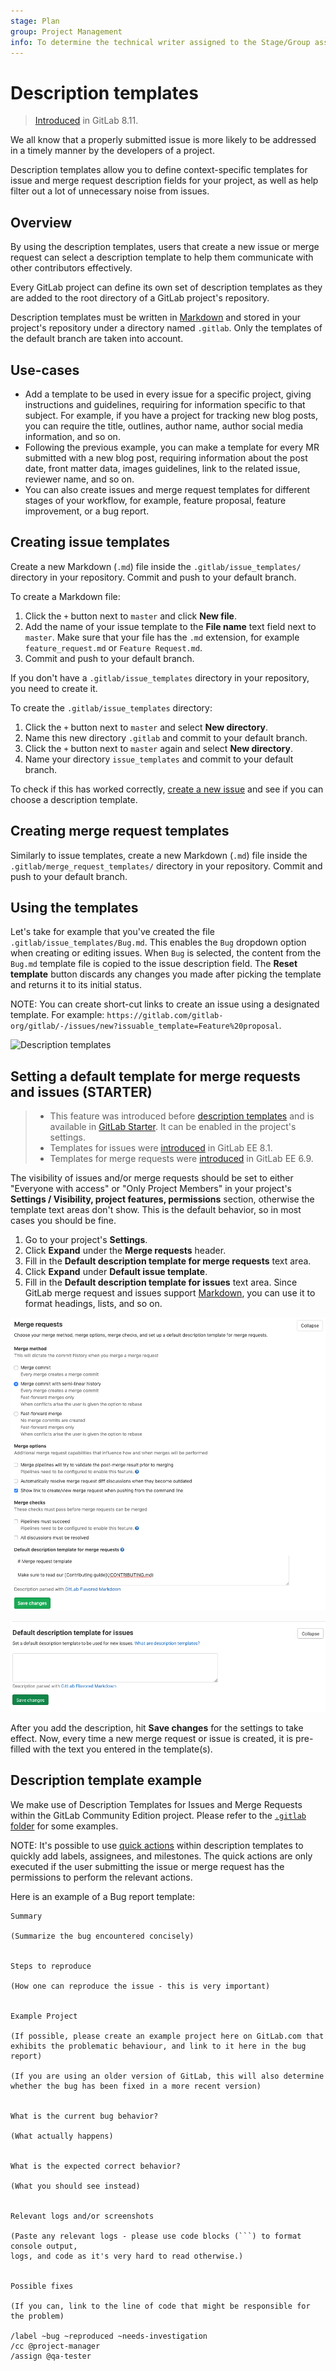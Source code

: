 ```yaml
---
stage: Plan
group: Project Management
info: To determine the technical writer assigned to the Stage/Group associated with this page, see https://about.gitlab.com/handbook/engineering/ux/technical-writing/#assignments
---
```


# Description templates

>[Introduced](https://gitlab.com/gitlab-org/gitlab-foss/-/merge_requests/4981) in GitLab 8.11.

We all know that a properly submitted issue is more likely to be addressed in
a timely manner by the developers of a project.

Description templates allow you to define context-specific templates for issue
and merge request description fields for your project, as well as help filter
out a lot of unnecessary noise from issues.

## Overview

By using the description templates, users that create a new issue or merge
request can select a description template to help them communicate with other
contributors effectively.

Every GitLab project can define its own set of description templates as they
are added to the root directory of a GitLab project's repository.

Description templates must be written in [Markdown](../markdown.md) and stored
in your project's repository under a directory named `.gitlab`. Only the
templates of the default branch are taken into account.

## Use-cases

- Add a template to be used in every issue for a specific project,
  giving instructions and guidelines, requiring for information specific to that subject.
  For example, if you have a project for tracking new blog posts, you can require the
  title, outlines, author name, author social media information, and so on.
- Following the previous example, you can make a template for every MR submitted
  with a new blog post, requiring information about the post date, front matter data,
  images guidelines, link to the related issue, reviewer name, and so on.
- You can also create issues and merge request templates for different
  stages of your workflow, for example, feature proposal, feature improvement, or a bug report.

## Creating issue templates

Create a new Markdown (`.md`) file inside the `.gitlab/issue_templates/`
directory in your repository. Commit and push to your default branch.

To create a Markdown file:

1. Click the `+` button next to `master` and click **New file**.
1. Add the name of your issue template to the **File name** text field next to `master`.
   Make sure that your file has the `.md` extension, for
   example `feature_request.md` or `Feature Request.md`.
1. Commit and push to your default branch.

If you don't have a `.gitlab/issue_templates` directory in your repository, you need to create it.

To create the `.gitlab/issue_templates` directory:

1. Click the `+` button next to `master` and select **New directory**.
1. Name this new directory `.gitlab` and commit to your default branch.
1. Click the `+` button next to `master` again and select **New directory**.
1. Name your directory `issue_templates` and commit to your default branch.

To check if this has worked correctly, [create a new issue](issues/managing_issues.md#create-a-new-issue)
and see if you can choose a description template.

## Creating merge request templates

Similarly to issue templates, create a new Markdown (`.md`) file inside the
`.gitlab/merge_request_templates/` directory in your repository. Commit and
push to your default branch.

## Using the templates

Let's take for example that you've created the file `.gitlab/issue_templates/Bug.md`.
This enables the `Bug` dropdown option when creating or editing issues. When
`Bug` is selected, the content from the `Bug.md` template file is copied
to the issue description field. The **Reset template** button discards any
changes you made after picking the template and returns it to its initial status.

NOTE:
You can create short-cut links to create an issue using a designated template. For example: `https://gitlab.com/gitlab-org/gitlab/-/issues/new?issuable_template=Feature%20proposal`.

![Description templates](img/description_templates.png)

## Setting a default template for merge requests and issues **(STARTER)**

> - This feature was introduced before [description templates](#overview) and is available in [GitLab Starter](https://about.gitlab.com/pricing/). It can be enabled in the project's settings.
> - Templates for issues were [introduced](https://gitlab.com/gitlab-org/gitlab/-/merge_requests/28) in GitLab EE 8.1.
> - Templates for merge requests were [introduced](https://gitlab.com/gitlab-org/gitlab/commit/7478ece8b48e80782b5465b96c79f85cc91d391b) in GitLab EE 6.9.

The visibility of issues and/or merge requests should be set to either "Everyone
with access" or "Only Project Members" in your project's **Settings / Visibility, project features, permissions** section, otherwise the
template text areas don't show. This is the default behavior, so in most cases
you should be fine.

1. Go to your project's **Settings**.
1. Click **Expand** under the **Merge requests** header.
1. Fill in the **Default description template for merge requests** text area.
1. Click **Expand** under **Default issue template**.
1. Fill in the **Default description template for issues** text area.
   Since GitLab merge request and issues support [Markdown](../markdown.md), you can use it to format
   headings, lists, and so on.

![Default merge request description templates](img/description_templates_merge_request_settings.png)

![Default issue description templates](img/description_templates_issue_settings.png)

After you add the description, hit **Save changes** for the settings to take
effect. Now, every time a new merge request or issue is created, it is
pre-filled with the text you entered in the template(s).

## Description template example

We make use of Description Templates for Issues and Merge Requests within the GitLab Community
Edition project. Please refer to the [`.gitlab` folder](https://gitlab.com/gitlab-org/gitlab/tree/master/.gitlab)
for some examples.

NOTE:
It's possible to use [quick actions](quick_actions.md) within description templates to quickly add
labels, assignees, and milestones. The quick actions are only executed if the user submitting
the issue or merge request has the permissions to perform the relevant actions.

Here is an example of a Bug report template:

```plaintext
Summary

(Summarize the bug encountered concisely)


Steps to reproduce

(How one can reproduce the issue - this is very important)


Example Project

(If possible, please create an example project here on GitLab.com that exhibits the problematic behaviour, and link to it here in the bug report)

(If you are using an older version of GitLab, this will also determine whether the bug has been fixed in a more recent version)


What is the current bug behavior?

(What actually happens)


What is the expected correct behavior?

(What you should see instead)


Relevant logs and/or screenshots

(Paste any relevant logs - please use code blocks (```) to format console output,
logs, and code as it's very hard to read otherwise.)


Possible fixes

(If you can, link to the line of code that might be responsible for the problem)

/label ~bug ~reproduced ~needs-investigation
/cc @project-manager
/assign @qa-tester
```
